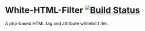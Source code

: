 # White-HTML-Filter      [![Build Status](https://travis-ci.org/lincanbin/White-HTML-Filter.svg?branch=master)](https://travis-ci.org/lincanbin/White-HTML-Filter)
A php-based HTML tag and attribute whitelist filter. 
